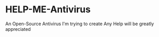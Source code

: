 # HELP-ME-Antivirus
An Open-Source Antivirus I'm trying to create
Any Help will be greatly appreciated